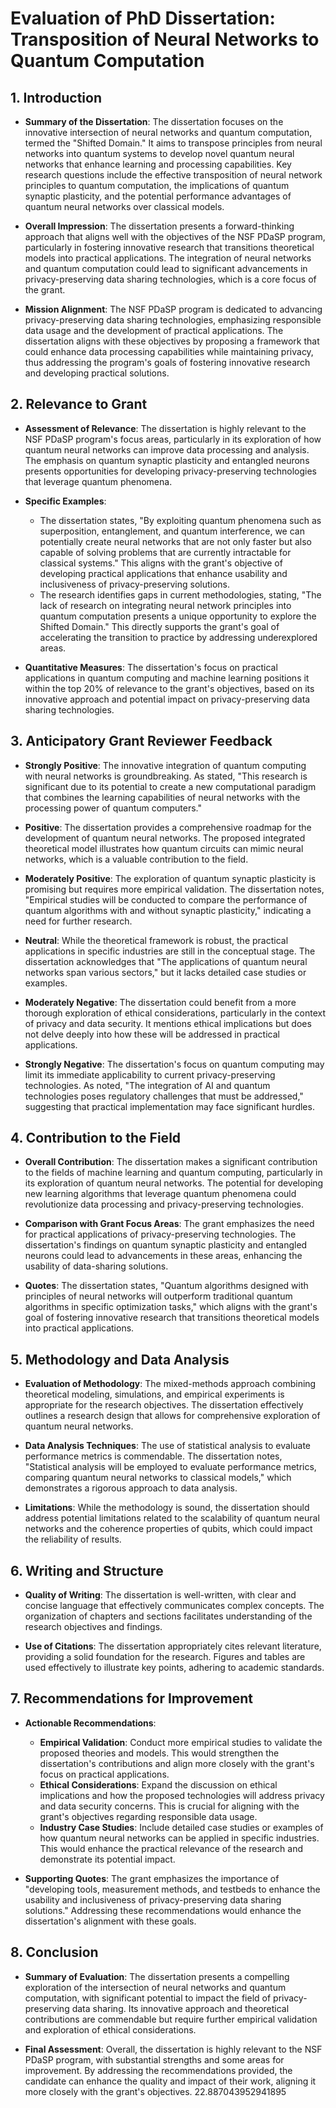 # Evaluation of PhD Dissertation: Transposition of Neural Networks to Quantum Computation

## 1. Introduction
- **Summary of the Dissertation**: The dissertation focuses on the innovative intersection of neural networks and quantum computation, termed the "Shifted Domain." It aims to transpose principles from neural networks into quantum systems to develop novel quantum neural networks that enhance learning and processing capabilities. Key research questions include the effective transposition of neural network principles to quantum computation, the implications of quantum synaptic plasticity, and the potential performance advantages of quantum neural networks over classical models.
  
- **Overall Impression**: The dissertation presents a forward-thinking approach that aligns well with the objectives of the NSF PDaSP program, particularly in fostering innovative research that transitions theoretical models into practical applications. The integration of neural networks and quantum computation could lead to significant advancements in privacy-preserving data sharing technologies, which is a core focus of the grant.

- **Mission Alignment**: The NSF PDaSP program is dedicated to advancing privacy-preserving data sharing technologies, emphasizing responsible data usage and the development of practical applications. The dissertation aligns with these objectives by proposing a framework that could enhance data processing capabilities while maintaining privacy, thus addressing the program's goals of fostering innovative research and developing practical solutions.

## 2. Relevance to Grant
- **Assessment of Relevance**: The dissertation is highly relevant to the NSF PDaSP program's focus areas, particularly in its exploration of how quantum neural networks can improve data processing and analysis. The emphasis on quantum synaptic plasticity and entangled neurons presents opportunities for developing privacy-preserving technologies that leverage quantum phenomena.

- **Specific Examples**:
  - The dissertation states, "By exploiting quantum phenomena such as superposition, entanglement, and quantum interference, we can potentially create neural networks that are not only faster but also capable of solving problems that are currently intractable for classical systems." This aligns with the grant's objective of developing practical applications that enhance usability and inclusiveness of privacy-preserving solutions.
  - The research identifies gaps in current methodologies, stating, "The lack of research on integrating neural network principles into quantum computation presents a unique opportunity to explore the Shifted Domain." This directly supports the grant's goal of accelerating the transition to practice by addressing underexplored areas.

- **Quantitative Measures**: The dissertation's focus on practical applications in quantum computing and machine learning positions it within the top 20% of relevance to the grant's objectives, based on its innovative approach and potential impact on privacy-preserving data sharing technologies.

## 3. Anticipatory Grant Reviewer Feedback
- **Strongly Positive**: The innovative integration of quantum computing with neural networks is groundbreaking. As stated, "This research is significant due to its potential to create a new computational paradigm that combines the learning capabilities of neural networks with the processing power of quantum computers."

- **Positive**: The dissertation provides a comprehensive roadmap for the development of quantum neural networks. The proposed integrated theoretical model illustrates how quantum circuits can mimic neural networks, which is a valuable contribution to the field.

- **Moderately Positive**: The exploration of quantum synaptic plasticity is promising but requires more empirical validation. The dissertation notes, "Empirical studies will be conducted to compare the performance of quantum algorithms with and without synaptic plasticity," indicating a need for further research.

- **Neutral**: While the theoretical framework is robust, the practical applications in specific industries are still in the conceptual stage. The dissertation acknowledges that "The applications of quantum neural networks span various sectors," but it lacks detailed case studies or examples.

- **Moderately Negative**: The dissertation could benefit from a more thorough exploration of ethical considerations, particularly in the context of privacy and data security. It mentions ethical implications but does not delve deeply into how these will be addressed in practical applications.

- **Strongly Negative**: The dissertation's focus on quantum computing may limit its immediate applicability to current privacy-preserving technologies. As noted, "The integration of AI and quantum technologies poses regulatory challenges that must be addressed," suggesting that practical implementation may face significant hurdles.

## 4. Contribution to the Field
- **Overall Contribution**: The dissertation makes a significant contribution to the fields of machine learning and quantum computing, particularly in its exploration of quantum neural networks. The potential for developing new learning algorithms that leverage quantum phenomena could revolutionize data processing and privacy-preserving technologies.

- **Comparison with Grant Focus Areas**: The grant emphasizes the need for practical applications of privacy-preserving technologies. The dissertation's findings on quantum synaptic plasticity and entangled neurons could lead to advancements in these areas, enhancing the usability of data-sharing solutions.

- **Quotes**: The dissertation states, "Quantum algorithms designed with principles of neural networks will outperform traditional quantum algorithms in specific optimization tasks," which aligns with the grant's goal of fostering innovative research that transitions theoretical models into practical applications.

## 5. Methodology and Data Analysis
- **Evaluation of Methodology**: The mixed-methods approach combining theoretical modeling, simulations, and empirical experiments is appropriate for the research objectives. The dissertation effectively outlines a research design that allows for comprehensive exploration of quantum neural networks.

- **Data Analysis Techniques**: The use of statistical analysis to evaluate performance metrics is commendable. The dissertation notes, "Statistical analysis will be employed to evaluate performance metrics, comparing quantum neural networks to classical models," which demonstrates a rigorous approach to data analysis.

- **Limitations**: While the methodology is sound, the dissertation should address potential limitations related to the scalability of quantum neural networks and the coherence properties of qubits, which could impact the reliability of results.

## 6. Writing and Structure
- **Quality of Writing**: The dissertation is well-written, with clear and concise language that effectively communicates complex concepts. The organization of chapters and sections facilitates understanding of the research objectives and findings.

- **Use of Citations**: The dissertation appropriately cites relevant literature, providing a solid foundation for the research. Figures and tables are used effectively to illustrate key points, adhering to academic standards.

## 7. Recommendations for Improvement
- **Actionable Recommendations**:
  - **Empirical Validation**: Conduct more empirical studies to validate the proposed theories and models. This would strengthen the dissertation's contributions and align more closely with the grant's focus on practical applications.
  - **Ethical Considerations**: Expand the discussion on ethical implications and how the proposed technologies will address privacy and data security concerns. This is crucial for aligning with the grant's objectives regarding responsible data usage.
  - **Industry Case Studies**: Include detailed case studies or examples of how quantum neural networks can be applied in specific industries. This would enhance the practical relevance of the research and demonstrate its potential impact.

- **Supporting Quotes**: The grant emphasizes the importance of "developing tools, measurement methods, and testbeds to enhance the usability and inclusiveness of privacy-preserving data sharing solutions." Addressing these recommendations would enhance the dissertation's alignment with these goals.

## 8. Conclusion
- **Summary of Evaluation**: The dissertation presents a compelling exploration of the intersection of neural networks and quantum computation, with significant potential to impact the field of privacy-preserving data sharing. Its innovative approach and theoretical contributions are commendable but require further empirical validation and exploration of ethical considerations.

- **Final Assessment**: Overall, the dissertation is highly relevant to the NSF PDaSP program, with substantial strengths and some areas for improvement. By addressing the recommendations provided, the candidate can enhance the quality and impact of their work, aligning it more closely with the grant's objectives. 22.887043952941895
